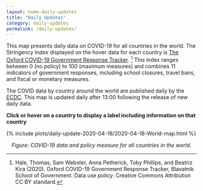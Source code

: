 ```yaml
---
layout: home-daily-updates
title: "Daily Updates"
category: daily-updates
permalink: /daily-updates/
---
```


This map presents daily data on COVID-19 for all countries in the world. The Stringency Index displayed on the hover data for each country is [The Oxford COVID-19 Government Response Tracker](https://www.bsg.ox.ac.uk/research/research-projects/oxford-covid-19-government-response-tracker). [^1] This index ranges between 0 (no policy) to 100 (maximum measures) and combines 11 indicators of government responses, including school closures, travel bans, and fiscal or monetary measures.

The COVID data by country around the world are published daily by the [ECDC](https://www.ecdc.europa.eu/en/publications-data/download-todays-data-geographic-distribution-covid-19-cases-worldwide). This map is updated daily after 13:00 following the release of new daily data.

[^1]: Hale, Thomas, Sam Webster, Anna Petherick, Toby Phillips, and Beatriz Kira (2020). Oxford COVID-19 Government Response Tracker, Blavatnik School of Government. Data use policy: Creative Commons Attribution CC BY standard.

**Click or hover on a country to display a label including information on that country**

{% include plots/daily-update-2020-04-18/2020-04-18-World-map.html %}

<p style="text-align: center; font-style: italic;">Figure: COVID-19 data and policy measure for all countries in the world.</p>
